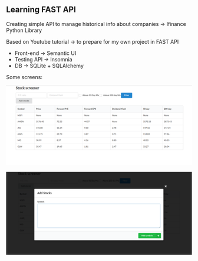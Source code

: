## Learning FAST API 

Creating simple API to manage historical info about companies -> Ifinance Python Library

Based on Youtube tutorial -> to prepare for my own project in FAST API

- Front-end -> Semantic UI
- Testing API -> Insomnia
- DB -> SQLite + SQLAlchemy


Some screens:

![screen1](screens/screen1.png)

![screen1](screens/screen2.png)




